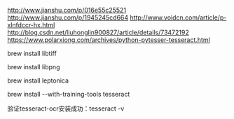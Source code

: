 http://www.jianshu.com/p/016e55c25521
http://www.jianshu.com/p/1945245cd664
http://www.voidcn.com/article/p-xlnfdccr-hx.html
http://blog.csdn.net/liuhonglin900827/article/details/73472192
https://www.polarxiong.com/archives/python-pytesser-tesseract.html



brew install libtiff

brew install libpng

brew install leptonica

brew install --with-training-tools tesseract

验证tesseract-ocr安装成功：tesseract -v
